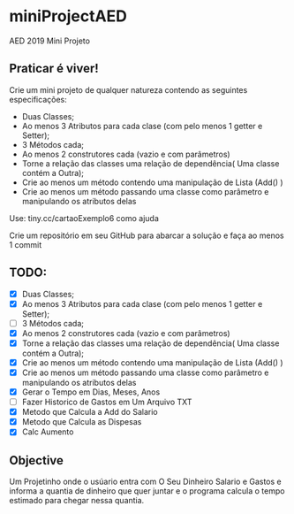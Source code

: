 # miniProjectAED
AED 2019 Mini Projeto
## Praticar é viver!
Crie um mini projeto de qualquer natureza contendo as 
seguintes especificações:
 - Duas Classes;
 - Ao menos 3 Atributos para cada clase 
 (com pelo menos 1 getter e Setter);
 - 3 Métodos cada;
 - Ao menos 2 construtores cada (vazio e com parâmetros)
 - Torne a relação das classes uma relação de dependência(
 Uma classe contém a Outra);
 - Crie ao menos um método contendo uma manipulação de 
 Lista (Add() ) 
 - Crie ao menos um método passando uma classe como 
 parâmetro e manipulando os atributos delas
 
 Use: tiny.cc/cartaoExemplo6 como ajuda
 
 Crie um repositório em seu GitHub para abarcar a 
 solução e faça ao menos 1 commit

## TODO:

- [x] Duas Classes;
 - [x] Ao menos 3 Atributos para cada clase 
 (com pelo menos 1 getter e Setter);
 - [ ] 3 Métodos cada;
 - [x] Ao menos 2 construtores cada (vazio e com parâmetros)
- [x] Torne a relação das classes uma relação de dependência(
 Uma classe contém a Outra);
 - [x] Crie ao menos um método contendo uma manipulação de 
 Lista (Add() ) 
 - [x] Crie ao menos um método passando uma classe como 
 parâmetro e manipulando os atributos delas
 - [x] Gerar o Tempo em Dias, Meses, Anos
 - [ ] Fazer Historico de Gastos em Um Arquivo TXT
 - [x] Metodo que Calcula a Add do Salario
 - [x] Metodo que Calcula as Dispesas
 - [x] Calc Aumento
 
 ## Objective
  
  Um Projetinho onde o usúario entra com O Seu Dinheiro Salario e Gastos e informa a quantia de dinheiro que quer juntar e o programa calcula o tempo estimado para chegar nessa quantia.
